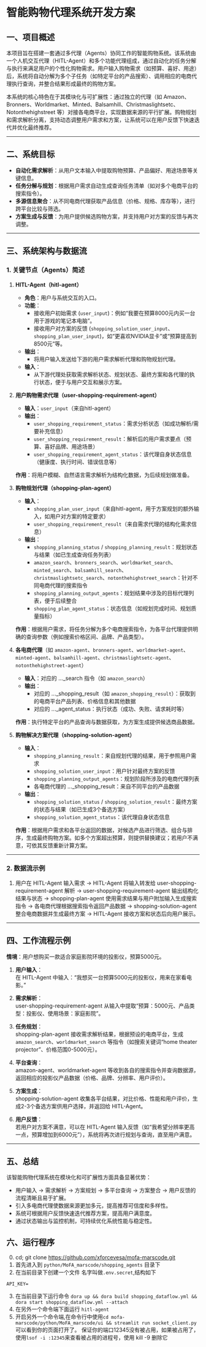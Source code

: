 
# **智能购物代理系统开发方案**

## **一、项目概述**

本项目旨在搭建一套通过多代理（Agents）协同工作的智能购物系统。该系统由一个人机交互代理（HITL-Agent）和多个功能代理组成，通过自动化的任务分解与执行来满足用户的个性化购物需求。用户输入购物需求（如预算、喜好、用途）后，系统将自动分解为多个子任务（如特定平台的产品搜索）、调用相应的电商代理执行查询，并整合结果形成最终的购物方案。

本系统的核心特色在于其模块化与可扩展性：通过独立的代理（如 Amazon、Bronners、Worldmarket、Minted、Balsamhill、Christmaslightsetc、Notonthehighstreet 等）对接各电商平台，实现数据来源的平行扩展。购物规划和需求解析分离，支持动态调整用户需求和方案，让系统可以在用户反馈下快速迭代并优化最终推荐。

---

## **二、系统目标**

- **自动化需求解析**：从用户文本输入中提取购物预算、产品偏好、用途场景等关键信息。
- **任务分解与规划**：根据用户需求自动生成查询任务清单（如对多个电商平台的搜索指令）。
- **多源信息聚合**：从不同电商代理获取产品信息（价格、规格、库存等），进行跨平台比较与筛选。
- **方案生成与反馈**：为用户提供候选购物方案，并支持用户对方案的反馈与再次调整。

---

## **三、系统架构与数据流**

### **1. 关键节点（Agents）简述**

1. **HITL-Agent（hitl-agent）**  
   - **角色**：用户与系统交互的入口。  
   - **功能**：  
     - 接收用户初始需求 (`user_input`)：例如“我要在预算8000元内买一台用于游戏的笔记本电脑”。  
     - 接收用户对方案的反馈 (`shopping_solution_user_input`、`shopping_plan_user_input`)，如“更喜欢NVIDIA显卡”或“预算提高到8500元”等。  
   - **输出**：  
     - 将用户输入发送给下游的用户需求解析代理和购物规划代理。
   - **输入**：  
     - 从下游代理处获取需求解析状态、规划状态、最终方案和各代理的执行状态，便于与用户交互和展示方案。

2. **用户购物需求代理（user-shopping-requirement-agent）**  
   - **输入**：`user_input`（来自hitl-agent）  
   - **输出**：  
     - `user_shopping_requirement_status`：需求分析状态（如成功解析/需要补充信息）  
     - `user_shopping_requirement_result`：解析后的用户需求要点（预算、喜好品牌、用途场景）  
     - `user_shopping_requirement_agent_status`：该代理自身状态信息（健康度、执行时间、错误信息等）

   **作用**：将用户模糊、自然语言需求解析为结构化数据，为后续规划做准备。

3. **购物规划代理（shopping-plan-agent）**  
   - **输入**：  
     - `shopping_plan_user_input`（来自hitl-agent，用于方案规划的额外输入，如用户对方案的特定要求）  
     - `user_shopping_requirement_result`（来自需求代理的结构化需求信息）
   - **输出**：  
     - `shopping_planning_status` / `shopping_planning_result`：规划状态与结果（如已生成查询任务列表）  
     - `amazon_search`、`bronners_search`、`worldmarket_search`、`minted_search`、`balsamhill_search`、`christmaslightsetc_search`、`notonthehighstreet_search`：针对不同电商代理的搜索指令  
     - `shopping_planning_output_agents`：规划结果中涉及的目标代理列表，便于后续整合  
     - `shopping_plan_agent_status`：状态信息（如规划完成时间、规划质量指标）

   **作用**：根据用户需求，将任务分解为多个电商搜索指令，为各平台代理提供明确的查询参数（例如搜索价格区间、品牌、产品类型）。

4. **各电商代理**（如 `amazon-agent`、`bronners-agent`、`worldmarket-agent`、`minted-agent`、`balsamhill-agent`、`christmaslightsetc-agent`、`notonthehighstreet-agent`）  
   - **输入**：对应的 ..._search 指令（如 `amazon_search`）  
   - **输出**：  
     - 对应的 ..._shopping_result（如 `amazon_shopping_result`）：获取到的电商平台产品列表、价格信息和其他数据  
     - 对应的 ..._agent_status：执行状态（成功、失败、请求耗时等）

   **作用**：执行特定平台的产品查询与数据获取，为方案生成提供候选商品数据。

5. **购物解决方案代理（shopping-solution-agent）**  
   - **输入**：  
     - `shopping_planning_result`：来自规划代理的结果，用于参照用户需求  
     - `shopping_solution_user_input`：用户针对最终方案的反馈  
     - `shopping_planning_output_agents`：规划阶段所涉及的电商代理列表  
     - 各电商代理的 ..._shopping_result：来自不同平台的产品数据
   - **输出**：  
     - `shopping_solution_status` / `shopping_solution_result`：最终方案的状态与结果（如已生成3个备选方案）  
     - `shopping_solution_agent_status`：该代理自身状态信息

   **作用**：根据用户需求和各平台返回的数据，对候选产品进行筛选、组合与排序，生成最终购物方案。如多个方案超出预算，则提供替换建议；若用户不满意，可依其反馈重新计算方案。

---

### **2. 数据流示例**

1. 用户在 HITL-Agent 输入需求 → HITL-Agent 将输入转发给 user-shopping-requirement-agent 解析 → user-shopping-requirement-agent 输出结构化结果与状态 → shopping-plan-agent 使用需求结果与用户附加输入生成搜索指令 → 各电商代理根据搜索指令返回产品数据 → shopping-solution-agent 整合电商数据并生成最终方案 → HITL-Agent 接收方案和状态后向用户展示。

---

## **四、工作流程示例**

**情境**：用户想购买一款适合家庭影院环境的投影仪，预算5000元。

1. **用户输入**：  
   在 HITL-Agent 中输入：“我想买一台预算5000元的投影仪，用来在家看电影。”

2. **需求解析**：  
   user-shopping-requirement-agent 从输入中提取“预算：5000元、产品类型：投影仪、使用场景：家庭影院”。

3. **任务规划**：  
   shopping-plan-agent 接收需求解析结果，根据预设的电商平台，生成 `amazon_search`、`worldmarket_search` 等指令（如搜索关键词“home theater projector”、价格范围0-5000元）。

4. **平台查询**：  
   amazon-agent、worldmarket-agent 等收到各自的搜索指令并查询数据源，返回相应的投影仪产品数据（价格、品牌、分辨率、用户评价）。

5. **方案生成**：  
   shopping-solution-agent 收集各平台结果，对比价格、性能和用户评价，生成2-3个备选方案供用户选择，并返回给 HITL-Agent。

6. **用户反馈**：  
   若用户对方案不满意，可以在 HITL-Agent 输入反馈（如“我希望分辨率更高一点，预算增加到6000元”），系统将再次进行规划与查询，直至用户满意。

---



## **五、总结**

该智能购物代理系统在模块化和可扩展性方面具备显著优势：  
- 用户输入 → 需求解析 → 方案规划 → 多平台查询 → 方案整合 → 用户反馈的流程清晰且易于扩展。  
- 引入多电商代理使数据来源更加多元，提高推荐可信度和多样性。  
- 系统可根据用户反馈快速迭代推荐方案，提高用户满意度。  
- 通过状态输出与监控机制，可持续优化系统性能与稳定性。


## **六、运行程序**
0. cd; git clone https://github.com/xforcevesa/mofa-marscode.git
1. 首先进入到 `python/MoFA_marscode/shopping_agents` 目录下 
2. 在当前目录下创建一个文件 名字叫做`.env.secret`,结构如下
~~~
API_KEY=
~~~
3. 在当前目录下运行命令 `dora up && dora build shopping_dataflow.yml && dora start shopping_dataflow.yml --attach`
4. 在另外一个命令端下面运行 `hitl-agent`
5. 开启另外一个命令端,在命令行中使用`cd mofa-marscode/python/MoFA_marscode/ui && streamlit run socket_client.py` 可以看到你的页面打开了。 保证你的端口12345没有被占用，如果被占用了，使用`lsof -i :12345`来查看被占用的进程号，使用  kill -9 删除它

